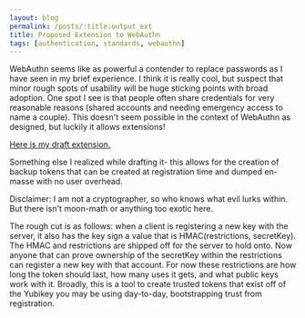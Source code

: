 ```yaml
---
layout: blog
permalink: /posts/:title:output_ext
title: Proposed Extension to WebAuthn
tags: [authentication, standards, webauthn]
---
```


WebAuthn seems like as powerful a contender to replace passwords as I have seen in my brief experience. I think it is really cool, but suspect that minor rough spots of usability will be huge sticking points with broad adoption. One spot I see is that people often share credentials for very reasonable reasons (shared accounts and needing emergency access to name a couple). This doesn't seem possible in the context of WebAuthn as designed, but luckily it allows extensions!

[Here is my draft extension.](/files/delegation.markdown)

Something else I realized while drafting it- this allows for the creation of backup tokens that can be created at registration time and dumped en-masse with no user overhead.

Disclaimer: I am not a cryptographer, so who knows what evil lurks within. But there isn't moon-math or anything too exotic here. 

The rough cut is as follows: when a client is registering a new key with the server, it also has the key sign a value that is HMAC(restrictions, secretKey). The HMAC and restrictions are shipped off for the server to hold onto. Now anyone that can prove ownership of the secretKey within the restrictions can register a new key with that account. For now these restrictions are how long the token should last, how many uses it gets, and what public keys work with it. Broadly, this is a tool to create trusted tokens that exist off of the Yubikey you may be using day-to-day, bootstrapping trust from registration.
